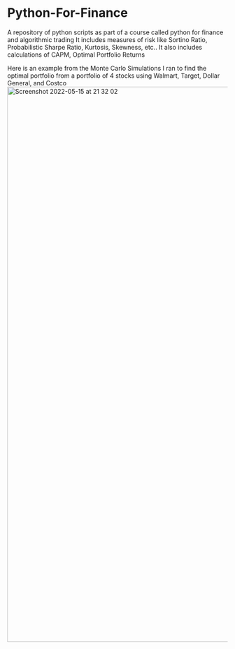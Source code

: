 # Python-For-Finance
A repository of python scripts as part of a course called python for finance and algorithmic trading
It includes measures of risk like Sortino Ratio, Probabilistic Sharpe Ratio, Kurtosis, Skewness, etc..
It also includes calculations of CAPM, Optimal Portfolio Returns

Here is an example from the Monte Carlo Simulations I ran to find the optimal portfolio from a portfolio of 4 stocks using Walmart, Target, Dollar General, and Costco
<img width="1269" alt="Screenshot 2022-05-15 at 21 32 02" src="https://user-images.githubusercontent.com/98121213/168520269-9db63288-6a26-4c45-b527-7d75d4e2866f.png">
